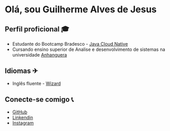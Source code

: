 
# Olá, sou Guilherme Alves de Jesus
## Perfil proficional 🎓

- Estudante do Bootcamp Bradesco - [Java Cloud Native](https://www.dio.me/bootcamp/bradesco-java-cloud-native?utm_source=pmax&utm_medium=cpc&utm_campaign=bradesco-java-cloud-native&gad_source=1&gclid=Cj0KCQjw1um-BhDtARIsABjU5x5v_1ZMnwNSoAQ7k3pTT8LlDbDqZWo62Gfh2ObMVXiiCdl-vMUsKrcaApsjEALw_wcB)
- Cursando ensino superior de Analise e desenvolvimento de sistemas  na universidade [Anhanguera](https://alunodigital.anhanguera.com/ead_anhanguera?id=pua_index)

## Idiomas ✈
- Inglês fluente - [Wizard](https://www.wizard.com.br/promocoes/20-off-interactive/?utm_source=google&utm_medium=cpc&utm_campaign=m_wiz_br_buy_cs_search_wizalways-on_alwayson-as-is-inst_open_na_na_na_br_search-branding-as-is_na_na_na_na_lp-alwayson-promo-20%25&gad_source=1&gclid=Cj0KCQjwna6_BhCbARIsALId2Z0Xsy1il8ojDeFKA9RjDMg9nksl_99fIK4VOvsklkGE61v7Yl64z0UaAhGJEALw_wcB)



## Conecte-se comigo 📞
- [GitHub](https://github.com/Guilherme23122003)
- [Linkendin](https://www.linkedin.com/in/guilherme-alves-de-jesus-9a289b1b3/)
- [Instagram](https://www.instagram.com/g_alvesj/)

